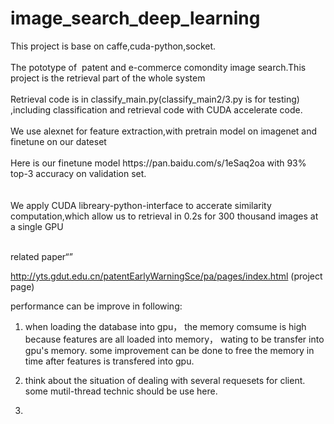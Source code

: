 # image_search_deep_learning
<div>
  <div>This project is base on caffe,cuda-python,socket.
  <div><br></div>
  <div>The pototype of&nbsp; patent and e-commerce comondity image search.This project is the retrieval part of the whole system</div>
  <div><br></div>
  <div>Retrieval code is in classify_main.py(classify_main2/3.py is for testing) ,including classification and retrieval code with CUDA accelerate code.</div>
  <div><br></div>
  <div>We use alexnet for feature extraction,with pretrain model on imagenet and finetune on our dateset</div>
  <div><br></div>
  <div>Here is our finetune model https://pan.baidu.com/s/1eSaq2oa with 93% top-3 accuracy on validation set.</div>
   <div><br></div>
  <div>We apply CUDA libreary-python-interface to accerate similarity computation,which allow us to retrieval in 0.2s for 300 thousand images at a single GPU </div>
<br></div>
  
  related paper“”
  
  http://yts.gdut.edu.cn/patentEarlyWarningSce/pa/pages/index.html (project page)

  performance can be improve in following:
  1. when loading the database into gpu， the memory comsume is high because features are all loaded into memory， wating to be transfer into gpu's memory. some improvement can be done to free the memory in time after features is transfered into gpu.
  
  2. think about the situation of dealing with several requesets for client. some mutil-thread technic should be use here.
  
  3. 
